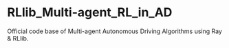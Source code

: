 # RLlib_Multi-agent_RL_in_AD
Official code base of Multi-agent Autonomous Driving Algorithms using Ray &amp; RLlib.
